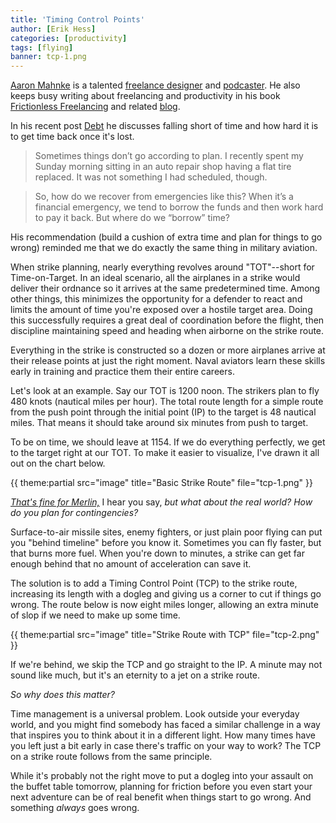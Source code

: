 ```yaml
---
title: 'Timing Control Points'
author: [Erik Hess]
categories: [productivity]
tags: [flying]
banner: tcp-1.png
---
```


[Aaron Mahnke](http://www.twitter.com/amahnke) is a talented [freelance designer](http://www.wetfrogstudios.com/) and [podcaster](http://www.70decibels.com/homework/). He also keeps busy writing about freelancing and productivity in his book [Frictionless Freelancing](http://getfrictionless.com/books/) and related [blog](http://getfrictionless.com). 

In his recent post [Debt](http://getfrictionless.com/debt/) he discusses falling short of time and how hard it is to get time back once it's lost.

> Sometimes things don’t go according to plan. I recently spent my Sunday morning sitting in an auto repair shop having a flat tire replaced. It was not something I had scheduled, though.

> So, how do we recover from emergencies like this? When it’s a financial emergency, we tend to borrow the funds and then work hard to pay it back. But where do we “borrow” time?

His recommendation (build a cushion of extra time and plan for things to go wrong) reminded me that we do exactly the same thing in military aviation.

When strike planning, nearly everything revolves around "TOT"--short for Time-on-Target. In an ideal scenario, all the airplanes in a strike would deliver their ordnance so it arrives at the same predetermined time. Among other things, this minimizes the opportunity for a defender to react and limits the amount of time you're exposed over a hostile target area. Doing this successfully requires a great deal of coordination before the flight, then discipline maintaining speed and heading when airborne on the strike route. 

Everything in the strike is constructed so a dozen or more airplanes arrive at their release points at just the right moment. Naval aviators learn these skills early in training and practice them their entire careers.

Let's look at an example. Say our TOT is 1200 noon. The strikers plan to fly 480 knots (nautical miles per hour). The total route length for a simple route from the push point through the initial point (IP) to the target is 48 nautical miles. That means it should take around six minutes from push to target. 

To be on time, we should leave at 1154. If we do everything perfectly, we get to the target right at our TOT. To make it easier to visualize, I've drawn it all out on the chart below.

{{ theme:partial src="image" title="Basic Strike Route" file="tcp-1.png" }}

[*That's fine for Merlin,*](http://shop.5by5.tv/products/tffm-t-shirt-2013) I hear you say, *but what about the real world? How do you plan for contingencies?*

Surface-to-air missile sites, enemy fighters, or just plain poor flying can put you "behind timeline" before you know it. Sometimes you can fly faster, but that burns more fuel. When you're down to minutes, a strike can get far enough behind that no amount of acceleration can save it.

The solution is to add a Timing Control Point (TCP) to the strike route, increasing its length with a dogleg and giving us a corner to cut if things go wrong. The route below is now eight miles longer, allowing an extra minute of slop if we need to make up some time.

{{ theme:partial src="image" title="Strike Route with TCP" file="tcp-2.png" }} 

If we're behind, we skip the TCP and go straight to the IP. A minute may not sound like much, but it's an eternity to a jet on a strike route.

*So why does this matter?*

Time management is a universal problem. Look outside your everyday world, and you might find somebody has faced a similar challenge in a way that inspires you to think about it in a different light. How many times have you left just a bit early in case there's traffic on your way to work? The TCP on a strike route follows from the same principle.

While it's probably not the right move to put a dogleg into your assault on the buffet table tomorrow, planning for friction before you even start your next adventure can be of real benefit when things start to go wrong. And something *always* goes wrong.